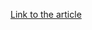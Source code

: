 [Link to the article](https://darktrace.com/en/blog/catching-apt-41-exploiting-a-zero-day-vulnerability/)
